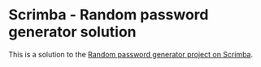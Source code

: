 # Scrimba - Random password generator solution

This is a solution to the [Random password generator project on Scrimba](https://scrimba.com/learn/learnjavascript/).
